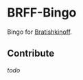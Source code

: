 # BRFF-Bingo

Bingo for [Bratishkinoff](https://www.twitch.tv/bratishkinoff). 

## Contribute

*todo*

